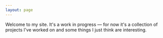 ```yaml
---
layout: page
---
```


Welcome to my site. It's a work in progress — for now it's a collection of projects I've worked on and some things I just think are interesting. 
